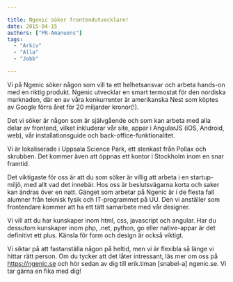 ```yaml
---

title: Ngenic söker frontendutvecklare!
date: 2015-04-15
authors: ["PR-Amanuens"]
tags:
  - "Arkiv"
  - "Alla"
  - "Jobb"

---
```


Vi på Ngenic söker någon som vill ta ett helhetsansvar och arbeta
  hands-on med
 en riktig produkt. Ngenic utvecklar en smart termostat för den
  nordiska
 marknaden, där en av våra konkurrenter är amerikanska Nest som köptes
  av Google
 förra året för 20 miljarder kronor(!).

 Det vi söker är någon som är självgående och som kan arbeta med alla
  delar av
 frontend, vilket inkluderar vår site, appar i AngularJS (iOS, Android,
  web), vår
 installationsguide och back-office-funktionalitet.

 Vi är lokaliserade i Uppsala Science Park, ett stenkast från Pollax
  och
 skrubben. Det kommer även att öppnas ett kontor i Stockholm inom en
  snar
 framtid.

 Det viktigaste för oss är att du som söker är villig att arbeta i en
 startup-miljö, med allt vad det innebär. Hos oss är beslutsvägarna
  korta och
 saker kan ändras över en natt. Gänget som arbetar på Ngenic är i de
  flesta fall
 alumner från teknisk fysik och IT-programmet på UU. Den vi anställer
  som
 frontendare kommer att ha ett tätt samarbete med vår designer.

 Vi vill att du har kunskaper inom html, css, javascript och angular.
  Har du
 dessutom kunskaper inom php, .net, python, go eller native-appar är
  det
 definitivt ett plus. Känsla för form och design är också viktigt.

 Vi siktar på att fastanställa någon på heltid, men vi är flexibla så
  länge vi
 hittar rätt person. Om du tycker att det låter intressant, läs mer om
  oss på
 https://ngenic.se och hör sedan av dig till erik.timan [snabel-a]
  ngenic.se. Vi
 tar gärna en fika med dig!